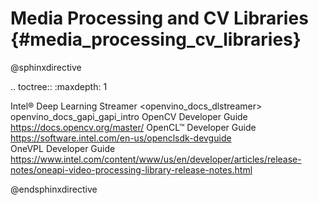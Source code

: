# Media Processing and CV Libraries {#media_processing_cv_libraries}

@sphinxdirective

.. toctree::
   :maxdepth: 1

   Intel® Deep Learning Streamer <openvino_docs_dlstreamer>
   openvino_docs_gapi_gapi_intro
   OpenCV Developer Guide <https://docs.opencv.org/master/>
   OpenCL™ Developer Guide <https://software.intel.com/en-us/openclsdk-devguide>  
   OneVPL Developer Guide <https://www.intel.com/content/www/us/en/developer/articles/release-notes/oneapi-video-processing-library-release-notes.html>

@endsphinxdirective

